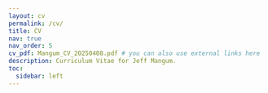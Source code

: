```yaml
---
layout: cv
permalink: /cv/
title: CV
nav: true
nav_order: 5
cv_pdf: Mangum_CV_20250408.pdf # you can also use external links here
description: Curriculum Vitae for Jeff Mangum.
toc:
  sidebar: left
---
```

